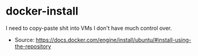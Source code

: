 # docker-install
I need to copy-paste shit into VMs I don't have much control over.

- Source: https://docs.docker.com/engine/install/ubuntu/#install-using-the-repository
